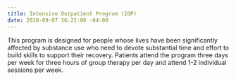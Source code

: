 ```yaml
---
title: Intensive Outpatient Program (IOP)
date: 2018-09-07 16:22:00 -04:00
---
```


This program is designed for people whose lives have been significantly affected by substance use who need to devote substantial time and effort to build skills to support their recovery.  Patients attend the program three days per week for three hours of group therapy per day and attend 1-2 individual sessions per week. 
